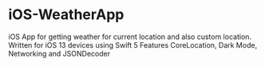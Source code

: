 # iOS-WeatherApp
iOS App for getting weather for current location and also custom location.
Written for iOS 13 devices using Swift 5
Features CoreLocation, Dark Mode, Networking and JSONDecoder
